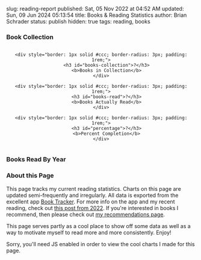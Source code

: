 slug: reading-report
published: Sat, 05 Nov 2022 at 04:52 AM
updated: Sun, 09 Jun 2024 05:13:54 
title: Books & Reading Statistics
author: Brian Schrader
status: publish
hidden: true
tags: reading, books


### Book Collection

<div style="display: flex; justify-content: space-around; align-items: stretch; gap: 1rem; text-align: center;">

    <div style="border: 1px solid #ccc; border-radius: 3px; padding: 1rem;">
        <h3 id="books-collection">?</h3>
        <b>Books in Collection</b>
    </div>

    <div style="border: 1px solid #ccc; border-radius: 3px; padding: 1rem;">
        <h3 id="books-read">?</h3>
        <b>Books Actually Read</b>
    </div>

    <div style="border: 1px solid #ccc; border-radius: 3px; padding: 1rem;">
        <h3 id="percentage">?</h3>
        <b>Percent Completion</b>
    </div>

</div>


### Books Read By Year

<div id="year-by-year" class="hide"></div>

<small id="last-updated"></small>

### About this Page

This page tracks my current reading statistics. Charts on this page are updated semi-frequently and irregularly. All data is exported from the excellent app [Book Tracker](https://booktrack.app). For more info on the app and my recent reading, check out [this post from 2022](/archive/reading-milestones-attention-spans-and-cool-charts/). If you're interested in books I recommend, then please check out [my recommendations page](/archive/bookshelf).

This page serves partly as a cool place to show off some data as well as a way to motivate myself to read more and more consistently. Enjoy!


<script src="/bin/d3.js"></script>
<noscript>Sorry, you'll need JS enabled in order to view the cool charts I made for this page.</noscript>
<script>
(async () => {
    const r = await fetch('https://home.brianschrader.com/datasets/reading.json');
    const data = await r.json();
    const filteredDates = data.filter(d => (
        d.readingStatus === "read" && !!d.finishedReading
    )).map(d => (
        (new Date(d.finishedReading)).getFullYear()
    )).reduce((dates, date) => {
        const count = dates[date] || 0;
        dates[date] = count + 1;
        return dates;
    }, {});
    const datesRead = Object.keys(filteredDates).map(
        key => ([key, filteredDates[key]])
    );

    console.log(data.filter(d => (
        d.readingStatus === "read" && !!d.finishedReading
    )))

    // Generate the Year-By-Year Chart

    const margin = {top: 15, right: 50, bottom: 40, left: 20},
        width = 650 - margin.left - margin.right,
        height = 300 - margin.top - margin.bottom;

    const svg = d3.select("#year-by-year")
      .append("svg")
        .attr("width", width + margin.left + margin.right)
        .attr("height", height + margin.top + margin.bottom)
        .append("g")
        .attr("transform",
              "translate(" + margin.left + "," + margin.top + ")");

      // Add X axis --> it is a date format
      var x = d3.scaleLinear()
        .domain([ d3.min(datesRead, d => d[0]), d3.max(datesRead, d => d[0]) ])
        .range([ 0, width ]);

      // Add Y axis
      var y = d3.scaleLinear()
        .domain([0, d3.max(datesRead, (d) => d[1])])
        .range([ height, 0 ]);

      // Add the area
      svg.append("path")
        .datum(datesRead)
        .attr("fill", "#CAD9F7")
        .attr("stroke", "#4068B8")
        .attr("stroke-width", 1.5)
        .attr("d", d3.area()
          .x(function(d) { return x(d[0]) })
          .y0(y(0))
          .y1(function(d) { return y(d[1]) })
          .curve(d3.curveStep)
        );

      svg.append("text")
        .attr("class", "y label")
        .attr("text-anchor", "end")
        .attr("y", 6)
        .attr("dy", "0em")
        .attr("transform", "rotate(-90)")
        .text("Books Read (count)");

      const xAxis = d3.axisBottom(x).ticks(null, "f");
      svg.append("g")
        .attr("transform", "translate(0, " + (height + margin.top) + ")")
        .call(xAxis);

      const yAxis = d3.axisRight(y).ticks();
      svg.append("g")
        .attr("id", "yticks")
        .attr("transform", "translate(" + (width + margin.left) +", 0)")
        .call(yAxis);

      // Unhide it.
      document.getElementById('year-by-year').className = 'histogram';

      const lastUpdated = document.querySelector('#last-updated');
      const moreRecent = data.sort((a, b) => (
        (new Date(b.finishedReading)) - (new Date(a.finishedReading))
      ))[0];
      lastUpdated.innerText = "Last Updated: " + (new Date(moreRecent.finishedReading)).toLocaleDateString();

      // Calculate stats

      const collectionSize = data.length;
      const booksRead = data.filter(book => (
        book.readingStatus === "read"
      )).length
      const percentage = Math.round(booksRead / collectionSize * 100);

      document.querySelector('#books-collection').innerText = collectionSize;
      document.querySelector('#books-read').innerText = booksRead;
      document.querySelector('#percentage').innerText = (
        percentage + '%'
      );
})()
</script>
